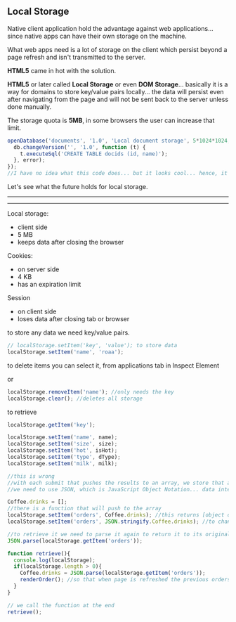 ## Local Storage

Native client application hold the advantage against web applications... since native apps can have their own storage on the machine.

What web apps need is a lot of storage on the client which persist beyond a page refresh and isn't transmitted to the server.

**HTML5** came in hot with the solution.

**HTML5** or later called **Local Storage** or even **DOM Storage**... basically it is a way for domains to store key/value pairs locally... the data will persist even after navigating from the page and will not be sent back to the server unless done manually.

The storage quota is **5MB**, in some browsers the user can increase that limit.

```javascript
openDatabase('documents', '1.0', 'Local document storage', 5*1024*1024, function (db) {
  db.changeVersion('', '1.0', function (t) {
    t.executeSql('CREATE TABLE docids (id, name)');
  }, error);
});
//I have no idea what this code does... but it looks cool... hence, it is here
```

Let's see what the future holds for local storage.

---

---

Local storage:
- client side
- 5 MB
- keeps data after closing the browser

Cookies:
- on server side
- 4 KB
- has an expiration limit

Session
- on client side
- loses data after closing tab or browser

to store any data we need key/value pairs.

```javascript
// localStorage.setItem('key', 'value'); to store data
localStorage.setItem('name', 'roaa');
```

to delete items you can select it, from applications tab in Inspect Element

or

```javascript
localStorage.removeItem('name'); //only needs the key
localStorage.clear(); //deletes all storage
```

to retrieve
```javascript
localStorage.getItem('key');
```

```javascript
localStorage.setItem('name', name);
localStorage.setItem('size', size);
localStorage.setItem('hot', isHot);
localStorage.setItem('type', dType);
localStorage.setItem('milk', milk);

//this is wrong
//with each submit that pushes the results to an array, we store that array
//we need to use JSON, which is JavaScript Object Notation... data interchange language... to be able to store arrays

Coffee.drinks = [];
//there is a function that will push to the array
localStorage.setItem('orders', Coffee.drinks); //this returns [object object]
localStorage.setItem('orders', JSON.stringify.Coffee.drinks); //to change the array into a string, write inside the constructor function

//to retrieve it we need to parse it again to return it to its original format
JSON.parse(localStorage.getItem('orders'));

function retrieve(){
  console.log(localStorage);
  if(localStorage.length > 0){
    Coffee.drinks = JSON.parse(localStorage.getItem('orders'));
    renderOrder(); //so that when page is refreshed the previous orders can be rendered automatically
  }
}

// we call the function at the end 
retrieve();
```